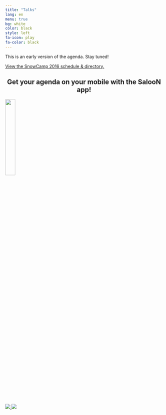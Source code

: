```yaml
---
title: "Talks"
lang: en
menu: true
bg: white
color: black
style: left
fa-icon: play
fa-color: black
---
```


This is an early version of the agenda. Stay tuned!

<a id="sched-embed" href="http://snowcamp2016.sched.org/">View the SnowCamp 2016 schedule & directory.</a><script type="text/javascript" src="http://snowcamp2016.sched.org/js/embed.js"></script>

<div class="supporters center">
  <h2 style="text-align: center;">Get your agenda on your mobile with the SalooN app!</h2>
  <div>
    <img src="{{ site.url }}/assets/themes/snowcamp/skin/sponsors/2016/saloon_logo.png" width="25%"></img>
  </div>
  <a href="https://play.google.com/store/apps/details?id=co.saloonapp.eventexplorer" target="_blank" title="SalooN on Google Play">
    <img class="supporter-logo wow slideInLeft" data-wow-duration="2s" src="{{ site.url }}/assets/themes/snowcamp/skin/play_store.png"></img>
  </a>
  <a href="https://appsto.re/fr/jGtM7.i" target="_blank" title="SalooN on App Store">
    <img class="supporter-logo wow slideInRight" data-wow-duration="2s" src="{{ site.url }}/assets/themes/snowcamp/skin/app_store.png"></img>
  </a>  
</div>
